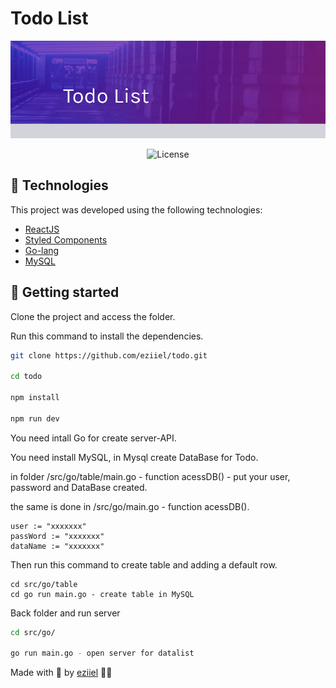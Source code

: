# Todo List

<p align="center" >

<img src=".github/banner.png" alt="banner">

</p>
<p align="center">
    <img  src="https://img.shields.io/static/v1?label=license&message=MIT&color=0B1E8A&labelColor=E85937" alt="License">
</p>

## 🧪 Technologies

This project was developed using the following technologies:

- [ReactJS](https://reactjs.org/)
- [Styled Components](https://styled-components.com/)
- [Go-lang](https://go.dev/)
- [MySQL](https://dev.mysql.com/)



## 🚀 Getting started

Clone the project and access the folder.

Run this command to install the dependencies.

```bash
git clone https://github.com/eziiel/todo.git

cd todo

npm install

npm run dev
```

You need intall Go for create server-API.

You need install MySQL, in Mysql create DataBase for Todo.

in folder /src/go/table/main.go - function acessDB() - put your user, password and DataBase created.

the same is done in /src/go/main.go - function acessDB().
```
user := "xxxxxxx"
passWord := "xxxxxxx"
dataName := "xxxxxxx"
```

Then run this command to create table and adding a default row.

```
cd src/go/table
cd go run main.go - create table in MySQL

```
Back folder and run server

```bash
cd src/go/

go run main.go - open server for datalist
```


Made with 💜 by [eziiel](https://github.com/eziiel) 🙌🚀

